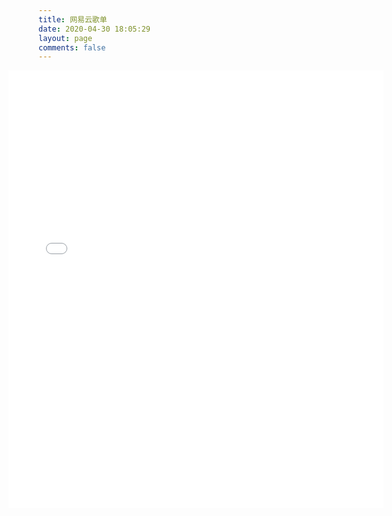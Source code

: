 ```yaml
---
title: 网易云歌单
date: 2020-04-30 18:05:29
layout: page
comments: false
---
```


<html>
    <iframe frameborder="no" border="0" marginwidth="0" marginheight="0" style="width:600px;height:700px;margin-left:50%;transform:translate(-300px);" src="//music.163.com/outchain/player?type=0&id=2050354045&auto=1&height=430"></iframe>
</html>

